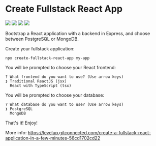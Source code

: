 # Create Fullstack React App

![](https://img.shields.io/npm/v/create-fullstack-react-app.svg) ![](https://img.shields.io/travis/com/Fabianopb/create-fullstack-react-app.svg) ![](https://img.shields.io/npm/dt/create-fullstack-react-app.svg) ![](https://img.shields.io/github/license/Fabianopb/create-fullstack-react-app.svg)

Bootstrap a React application with a backend in Express, and choose between PostgreSQL or MongoDB.

Create your fullstack application:
```
npx create-fullstack-react-app my-app
```

You will be prompted to choose your React frontend:
```
? What frontend do you want to use? (Use arrow keys)
❯ Traditional ReactJS (jsx) 
  React with TypeScript (tsx)
```

You will be prompted to choose your database:
```
? What database do you want to use? (Use arrow keys)
❯ PostgreSQL 
  MongoDB 
```

That's it! Enjoy!

More info: https://levelup.gitconnected.com/create-a-fullstack-react-application-in-a-few-minutes-56cd1702cd22